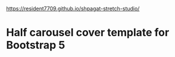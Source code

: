 https://resident7709.github.io/shpagat-stretch-studio/

# Half carousel cover template for Bootstrap 5



